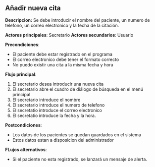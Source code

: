 ## Añadir nueva cita

**Descripcion:** Se debe introducir el nombre del paciente, un numero de telefono, un correo electronico y la fecha de la citación.

**Actores principales**: Secretario
**Actores secundarios**: Usuario

**Precondiciones**: 

* El paciente debe estar registrado en el programa
* El correo electronico debe tener el formato correcto
* No puedo existir una cita a la misma fecha y hora

**Flujo principal**:
1. El secretario desea introducir una nueva cita
1. El secretario abre el cuadro de diálogo de búsqueda en el menú principal
1. El secretario introduce el nombre
1. El secretario introduce el numero de telefono
1. El secretatio introduce el correo electronico
1. El secretatio introduce la fecha y la hora.


**Postcondiciones**: 

* Los datos de los pacientes se quedan guardados en el sistema
* Estos datos estan a disposicion del administrador


**FLujos alternativos**:

* Si el paciente no esta registrado, se lanzará un mensaje de alerta. 

